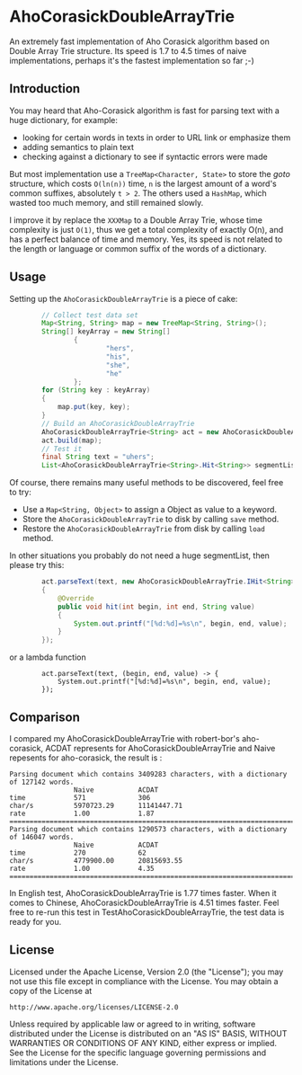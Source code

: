 AhoCorasickDoubleArrayTrie
============

An extremely fast implementation of Aho Corasick algorithm based on Double Array Trie structure. Its speed is 1.7 to 4.5 times of naive implementations, perhaps it's the fastest implementation so far ;-)

Introduction
------------
You may heard that Aho-Corasick algorithm is fast for parsing text with a huge dictionary, for example:
* looking for certain words in texts in order to URL link or emphasize them
* adding semantics to plain text
* checking against a dictionary to see if syntactic errors were made

But most implementation use a `TreeMap<Character, State>` to store the *goto* structure, which costs `O(ln(n))` time, `n` is the largest amount of a word's common suffixes, absolutely `t > 2`. The others used a `HashMap`, which wasted too much memory, and still remained slowly.

I improve it by replace the `XXXMap` to a Double Array Trie, whose time complexity is just `O(1)`, thus we get a total complexity of exactly O(n), and has a perfect balance of time and memory. Yes, its speed is not related to the length or language or common suffix of the words of a dictionary.

Usage
-----
Setting up the `AhoCorasickDoubleArrayTrie` is a piece of cake:
```java
        // Collect test data set
        Map<String, String> map = new TreeMap<String, String>();
        String[] keyArray = new String[]
                {
                        "hers",
                        "his",
                        "she",
                        "he"
                };
        for (String key : keyArray)
        {
            map.put(key, key);
        }
        // Build an AhoCorasickDoubleArrayTrie
        AhoCorasickDoubleArrayTrie<String> act = new AhoCorasickDoubleArrayTrie<String>();
        act.build(map);
        // Test it
        final String text = "uhers";
        List<AhoCorasickDoubleArrayTrie<String>.Hit<String>> segmentList = act.parseText(text);
```

Of course, there remains many useful methods to be discovered, feel free to try:
* Use a `Map<String, Object>` to assign a Object as value to a keyword.
* Store the `AhoCorasickDoubleArrayTrie` to disk by calling `save` method.
* Restore the `AhoCorasickDoubleArrayTrie` from disk by calling `load` method.

In other situations you probably do not need a huge segmentList, then please try this:

```java
        act.parseText(text, new AhoCorasickDoubleArrayTrie.IHit<String>()
        {
            @Override
            public void hit(int begin, int end, String value)
            {
                System.out.printf("[%d:%d]=%s\n", begin, end, value);
            }
        });
```

or a lambda function
```
        act.parseText(text, (begin, end, value) -> {
            System.out.printf("[%d:%d]=%s\n", begin, end, value);
        });
```

Comparison
-----
I compared my AhoCorasickDoubleArrayTrie with robert-bor's aho-corasick, ACDAT represents for AhoCorasickDoubleArrayTrie and Naive repesents for aho-corasick, the result is :
```
Parsing document which contains 3409283 characters, with a dictionary of 127142 words.
               	Naive          	ACDAT          
time           	571            	306            
char/s         	5970723.29     	11141447.71    
rate           	1.00           	1.87           
===========================================================================
Parsing document which contains 1290573 characters, with a dictionary of 146047 words.
               	Naive          	ACDAT          
time           	270            	62             
char/s         	4779900.00     	20815693.55    
rate           	1.00           	4.35           
===========================================================================
```

In English test, AhoCorasickDoubleArrayTrie is 1.77 times faster. When it comes to Chinese, AhoCorasickDoubleArrayTrie is 4.51 times faster.
Feel free to re-run this test in TestAhoCorasickDoubleArrayTrie, the test data is ready for you.


License
-------
   Licensed under the Apache License, Version 2.0 (the "License");
   you may not use this file except in compliance with the License.
   You may obtain a copy of the License at

	http://www.apache.org/licenses/LICENSE-2.0

   Unless required by applicable law or agreed to in writing, software
   distributed under the License is distributed on an "AS IS" BASIS,
   WITHOUT WARRANTIES OR CONDITIONS OF ANY KIND, either express or implied.
   See the License for the specific language governing permissions and
   limitations under the License.
